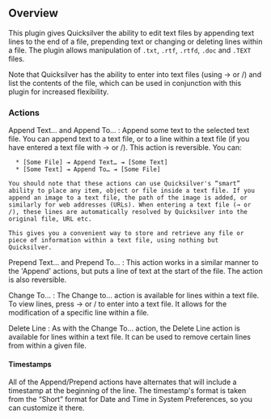 ## Overview ##

This plugin gives Quicksilver the ability to edit text files by appending text lines to the end of a file, prepending text or changing or deleting lines within a file. The plugin allows manipulation of `.txt`, `.rtf`, `.rtfd`, `.doc` and `.TEXT` files.

Note that Quicksilver has the ability to enter into text files (using → or /) and list the contents of the file, which can be used in conjunction with this plugin for increased flexibility.

### Actions ###

Append Text… and Append To…
  : Append some text to the selected text file. You can append text to a text
file, or to a line within a text file (if you have entered a text file with →
or /). This action is reversible. You can:

      * [Some File] ⇥ Append Text… ⇥ [Some Text]
      * [Some Text] ⇥ Append To… ⇥ [Some File]

    You should note that these actions can use Quicksilver's “smart” ability to place any item, object or file inside a text file. If you append an image to a text file, the path of the image is added, or similarly for web addresses (URLs). When entering a text file (→ or /), these lines are automatically resolved by Quicksilver into the original file, URL etc.

    This gives you a convenient way to store and retrieve any file or piece of information within a text file, using nothing but Quicksilver.

Prepend Text… and Prepend To…
  : This action works in a similar manner to the 'Append' actions, but puts a line of text at the start of the file. The action is also reversible.

Change To…
  : The Change to… action is available for lines within a text file. To view lines, press → or / to enter into a text file. It allows for the modification of a specific line within a file.

Delete Line
  : As with the Change To… action, the Delete Line action is available for lines within a text file. It can be used to remove certain lines from within a given file.

#### Timestamps ####

All of the Append/Prepend actions have alternates that will include a timestamp at the beginning of the line. The timestamp's format is taken from the “Short” format for Date and Time in System Preferences, so you can customize it there.
